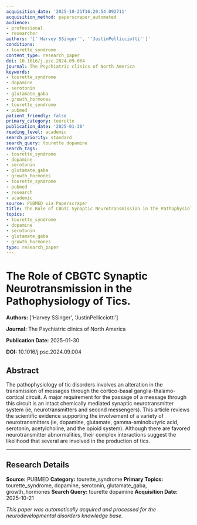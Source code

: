```yaml
---
acquisition_date: '2025-10-21T16:20:54.092711'
acquisition_method: paperscraper_automated
audience:
- professional
- researcher
authors: '[''Harvey SSinger'', ''JustinPellicciotti'']'
conditions:
- tourette_syndrome
content_type: research_paper
doi: 10.1016/j.psc.2024.09.004
journal: The Psychiatric clinics of North America
keywords:
- tourette_syndrome
- dopamine
- serotonin
- glutamate_gaba
- growth_hormones
- tourette_syndrome
- pubmed
patient_friendly: false
primary_category: tourette
publication_date: '2025-01-30'
reading_level: academic
search_priority: standard
search_query: tourette dopamine
search_tags:
- tourette_syndrome
- dopamine
- serotonin
- glutamate_gaba
- growth_hormones
- tourette_syndrome
- pubmed
- research
- academic
source: PUBMED via Paperscraper
title: The Role of CBGTC Synaptic Neurotransmission in the Pathophysiology of Tics.
topics:
- tourette_syndrome
- dopamine
- serotonin
- glutamate_gaba
- growth_hormones
type: research_paper
---
```


# The Role of CBGTC Synaptic Neurotransmission in the Pathophysiology of Tics.

**Authors:** ['Harvey SSinger', 'JustinPellicciotti']

**Journal:** The Psychiatric clinics of North America

**Publication Date:** 2025-01-30

**DOI:** 10.1016/j.psc.2024.09.004

## Abstract

The pathophysiology of tic disorders involves an alteration in the transmission of messages through the cortico-basal ganglia-thalamo-cortical circuit. A major requirement for the passage of a message through this circuit is an intact chemically mediated synaptic neurotransmitter system (ie, neurotransmitters and second messengers). This article reviews the scientific evidence supporting the involvement of a variety of neurotransmitters (ie, dopamine, glutamate, gamma-aminobutyric acid, serotonin, acetylcholine, and the opioid system). Although there are favored neurotransmitter abnormalities, their complex interactions suggest the likelihood that several are involved in the production of tics.

---

## Research Details

**Source:** PUBMED
**Category:** tourette_syndrome
**Primary Topics:** tourette_syndrome, dopamine, serotonin, glutamate_gaba, growth_hormones
**Search Query:** tourette dopamine
**Acquisition Date:** 2025-10-21

*This paper was automatically acquired and processed for the neurodevelopmental disorders knowledge base.*
